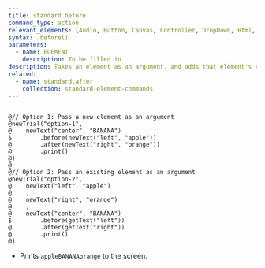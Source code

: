 ```yaml
---
title: standard.before
command_type: action
relevant_elements: [Audio, Button, Canvas, Controller, DropDown, Html, Image, MediaRecorder, Scale, Text, TextInput, Tooltip, Video, Youtube]
syntax: .before()
parameters:
  - name: ELEMENT
    description: To be filled in
description: Takes an element as an argument, and adds that element's content to the left of the element that the command is called on.
related:
  - name: standard.after
    collection: standard-element-commands
---
```


<pre><code class="language-diff-javascript diff-highlight">
@// Option 1: Pass a new element as an argument
@newTrial("option-1",
@    newText("center", "BANANA")
$        .before(newText("left", "apple"))
@        .after(newText("right", "orange"))
@        .print()
@)
@
@// Option 2: Pass an existing element as an argument
@newTrial("option-2",
@    newText("left", "apple")
@    ,
@    newText("right", "orange")
@    ,
@    newText("center", "BANANA")
$        .before(getText("left"))
@        .after(getText("right"))
@        .print()
@)
</code></pre>

+ Prints `appleBANANAorange` to the screen.
